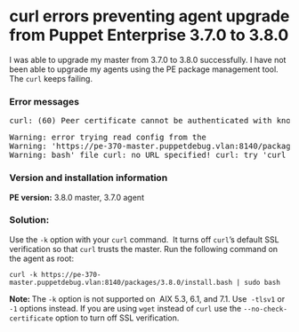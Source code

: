 # curl errors preventing agent upgrade from Puppet Enterprise 3.7.0 to 3.8.0
<p>I was able to upgrade my master from 3.7.0 to 3.8.0 successfully. I have not been able to upgrade my agents using the PE package management tool. The <code>curl</code> keeps failing.</p>
<h3>Error messages</h3>
<pre>curl: (60) Peer certificate cannot be authenticated with known CA certificates. More details here: http://curl.haxx.se/docs/sslcerts.html</pre>
<pre>Warning: error trying read config from the <br>Warning: 'https://pe-370-master.puppetdebug.vlan:8140/packages/current/install.<br>Warning: bash' file curl: no URL specified! curl: try 'curl --help' or 'curl --manual' for more information</pre>
<h3>Version and installation information</h3>
<p><strong>PE version:</strong> 3.8.0 master, 3.7.0 agent</p>
<h3>Solution:</h3>
<p>Use the <code>-k</code> option with your <code>curl</code> command.  It turns off <code>curl</code>’s default SSL verification so that <code>curl</code> trusts the master. Run the following command on the agent as root:</p>
<p><code>curl -k https://pe-370-master.puppetdebug.vlan:8140/packages/3.8.0/install.bash | sudo bash</code></p>
<p><strong>Note: </strong>The <code>-k</code> option is not supported on  AIX 5.3, 6.1, and 7.1. Use  <code>-tlsv1</code> or <code>-1</code> options instead. If you are using <code>wget</code> instead of <code>curl</code> use the <code>--no-check-certificate</code> option to turn off SSL verification.</p>
